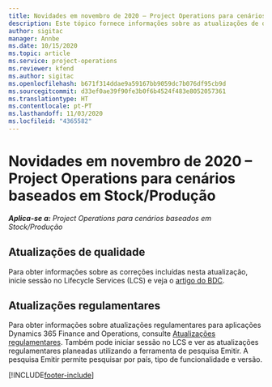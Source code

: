 ```yaml
---
title: Novidades em novembro de 2020 – Project Operations para cenários baseados em Stock/Produção
description: Este tópico fornece informações sobre as atualizações de qualidade disponíveis na versão de novembro de 2020 do Project Operations para cenários baseados em Stock e Produção.
author: sigitac
manager: Annbe
ms.date: 10/15/2020
ms.topic: article
ms.service: project-operations
ms.reviewer: kfend
ms.author: sigitac
ms.openlocfilehash: b671f314ddae9a59167bb9059dc7b076df95cb9d
ms.sourcegitcommit: d33ef0ae39f90fe3b0f6b4524f483e8052057361
ms.translationtype: HT
ms.contentlocale: pt-PT
ms.lasthandoff: 11/03/2020
ms.locfileid: "4365582"
---
```

# <a name="whats-new-november-2020---project-operations-for-stockedproduction-based-scenarios"></a>Novidades em novembro de 2020 – Project Operations para cenários baseados em Stock/Produção

_**Aplica-se a:** Project Operations para cenários baseados em Stock/Produção_

## <a name="quality-updates"></a>Atualizações de qualidade

Para obter informações sobre as correções incluídas nesta atualização, inicie sessão no Lifecycle Services (LCS) e veja o [artigo do BDC](https://fix.lcs.dynamics.com/Issue/Details?bugId=488609&amp;dbType=3&amp;qc=8251e8e1d5e2386de850599926c1adc3fec8e2ba25308036d22cdfe0a1c28fc7).

## <a name="regulatory-updates"></a>Atualizações regulamentares

Para obter informações sobre atualizações regulamentares para aplicações Dynamics 365 Finance and Operations, consulte [Atualizações regulamentares](https://docs.microsoft.com/dynamics365/finance/localizations/regulatory-updates). Também pode iniciar sessão no LCS e ver as atualizações regulamentares planeadas utilizando a ferramenta de pesquisa Emitir. A pesquisa Emitir permite pesquisar por país, tipo de funcionalidade e versão.


[!INCLUDE[footer-include](../../includes/footer-banner.md)]